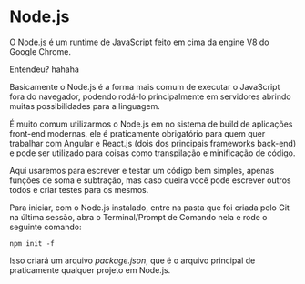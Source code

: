 # Node.js

O Node.js é um runtime de JavaScript feito em cima da engine V8 do Google Chrome.

Entendeu? hahaha

Basicamente o Node.js é a forma mais comum de executar o JavaScript fora do navegador, podendo rodá-lo principalmente em servidores abrindo muitas possibilidades para a linguagem.

É muito comum utilizarmos o Node.js em no sistema de build de aplicações front-end modernas, ele é praticamente obrigatório para quem quer trabalhar com Angular e React.js (dois dos principais frameworks back-end) e pode ser utilizado para coisas como transpilação e minificação de código.

Aqui usaremos para escrever e testar um código bem simples, apenas funções de soma e subtração, mas caso queira você pode escrever outros todos e criar testes para os mesmos.

Para iniciar, com o Node.js instalado, entre na pasta que foi criada pelo Git na última sessão, abra o Terminal/Prompt de Comando nela e rode o seguinte comando:

```
npm init -f
```

Isso criará um arquivo _package.json_, que é o arquivo principal de praticamente qualquer projeto em Node.js.
